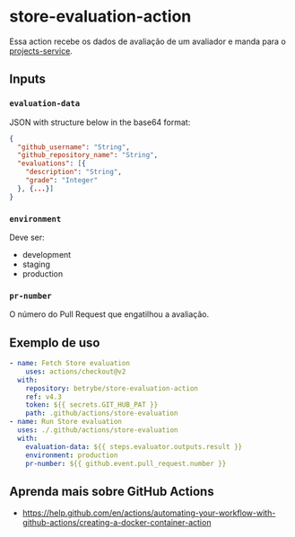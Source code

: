 # store-evaluation-action
Essa action recebe os dados de avaliação de um avaliador e manda para o [projects-service](https://github.com/betrybe/projects-service).

## Inputs

### `evaluation-data`

JSON with structure below in the base64 format:

```json
{
  "github_username": "String",
  "github_repository_name": "String",
  "evaluations": [{
    "description": "String",
    "grade": "Integer"
  }, {...}]
}
```

### `environment`

Deve ser:

- development
- staging
- production

### `pr-number`

O número do Pull Request que engatilhou a avaliação.

## Exemplo de uso
```yml
- name: Fetch Store evaluation
    uses: actions/checkout@v2
  with:
    repository: betrybe/store-evaluation-action
    ref: v4.3
    token: ${{ secrets.GIT_HUB_PAT }}
    path: .github/actions/store-evaluation
- name: Run Store evaluation
  uses: ./.github/actions/store-evaluation
  with:
    evaluation-data: ${{ steps.evaluator.outputs.result }}
    environment: production
    pr-number: ${{ github.event.pull_request.number }}
```

## Aprenda mais sobre GitHub Actions

- https://help.github.com/en/actions/automating-your-workflow-with-github-actions/creating-a-docker-container-action
